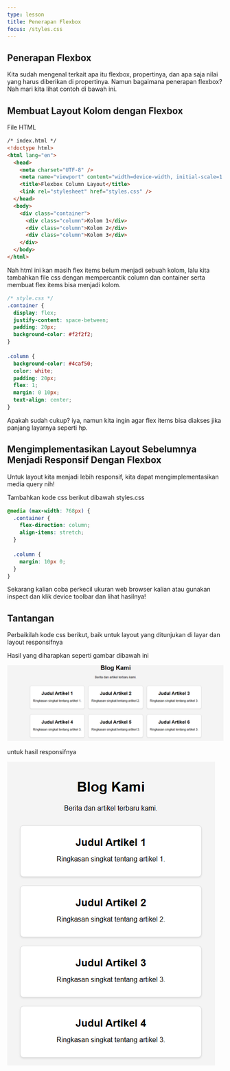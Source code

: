 ```yaml
---
type: lesson
title: Penerapan Flexbox
focus: /styles.css
---
```


## Penerapan Flexbox

Kita sudah mengenal terkait apa itu flexbox, propertinya, dan apa saja nilai yang harus diberikan di propertinya. Namun bagaimana penerapan flexbox? Nah mari kita lihat contoh di bawah ini.

## Membuat Layout Kolom dengan Flexbox

File HTML

```html
/* index.html */
<!doctype html>
<html lang="en">
  <head>
    <meta charset="UTF-8" />
    <meta name="viewport" content="width=device-width, initial-scale=1.0" />
    <title>Flexbox Column Layout</title>
    <link rel="stylesheet" href="styles.css" />
  </head>
  <body>
    <div class="container">
      <div class="column">Kolom 1</div>
      <div class="column">Kolom 2</div>
      <div class="column">Kolom 3</div>
    </div>
  </body>
</html>
```

Nah html ini kan masih flex items belum menjadi sebuah kolom, lalu kita tambahkan file css dengan mempercantik column dan container serta membuat flex items bisa menjadi kolom.

```css
/* style.css */
.container {
  display: flex;
  justify-content: space-between;
  padding: 20px;
  background-color: #f2f2f2;
}

.column {
  background-color: #4caf50;
  color: white;
  padding: 20px;
  flex: 1;
  margin: 0 10px;
  text-align: center;
}
```

Apakah sudah cukup? iya, namun kita ingin agar flex items bisa diakses jika panjang layarnya seperti hp.

## Mengimplementasikan Layout Sebelumnya Menjadi Responsif Dengan Flexbox

Untuk layout kita menjadi lebih responsif, kita dapat mengimplementasikan media query nih!

Tambahkan kode css berikut dibawah styles.css

```css
@media (max-width: 768px) {
  .container {
    flex-direction: column;
    align-items: stretch;
  }

  .column {
    margin: 10px 0;
  }
}
```

Sekarang kalian coba perkecil ukuran web browser kalian atau gunakan inspect dan klik device toolbar dan lihat hasilnya!

## Tantangan

Perbaikilah kode css berikut, baik untuk layout yang ditunjukan di layar dan layout responsifnya

Hasil yang diharapkan seperti gambar dibawah ini

![expected_result normal](./_assets/result_challenge_normal.png)

untuk hasil responsifnya

![expected_result responsif](./_assets/result_challenge_responsive.png)
